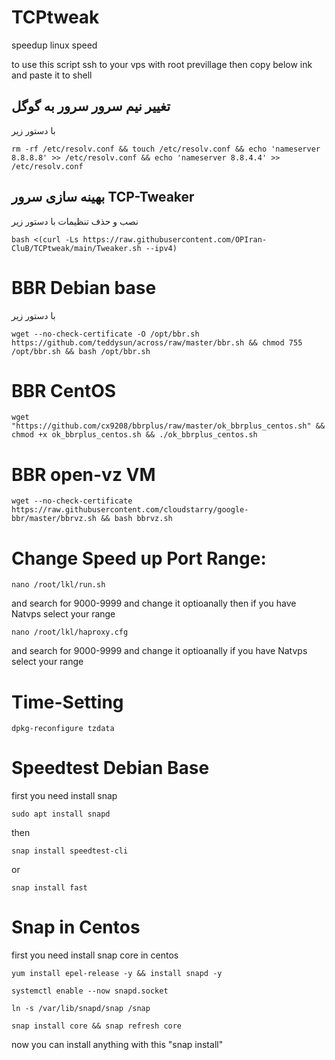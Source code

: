 # TCPtweak
speedup linux speed

to use this script ssh to your vps with root previllage then copy below ink and paste it to shell

## تغییر نیم سرور سرور به گوگل
با دستور زیر
```
rm -rf /etc/resolv.conf && touch /etc/resolv.conf && echo 'nameserver 8.8.8.8' >> /etc/resolv.conf && echo 'nameserver 8.8.4.4' >> /etc/resolv.conf
```

## بهینه سازی سرور TCP-Tweaker
نصب و حذف تنظیمات با دستور زیر 
```
bash <(curl -Ls https://raw.githubusercontent.com/OPIran-CluB/TCPtweak/main/Tweaker.sh --ipv4)
```

# BBR Debian base
با دستور زیر
```
wget --no-check-certificate -O /opt/bbr.sh https://github.com/teddysun/across/raw/master/bbr.sh && chmod 755 /opt/bbr.sh && bash /opt/bbr.sh
```

# BBR CentOS
```
wget "https://github.com/cx9208/bbrplus/raw/master/ok_bbrplus_centos.sh" && chmod +x ok_bbrplus_centos.sh && ./ok_bbrplus_centos.sh
```

# BBR open-vz VM
```
wget --no-check-certificate https://raw.githubusercontent.com/cloudstarry/google-bbr/master/bbrvz.sh && bash bbrvz.sh
```
# Change Speed up Port Range:
```
nano /root/lkl/run.sh
```
and search for 9000-9999 and change it optioanally then  if you have Natvps select your range 
```
nano /root/lkl/haproxy.cfg
```
and search for 9000-9999 and change it optioanally if you have Natvps select your range 


# Time-Setting
```
dpkg-reconfigure tzdata
```

# Speedtest Debian Base

first you need install snap
```
sudo apt install snapd
```
then
```
snap install speedtest-cli
```
or
```
snap install fast
```
# Snap in Centos
first you need install snap core in centos

```
yum install epel-release -y && install snapd -y
```
```
systemctl enable --now snapd.socket
```
```
ln -s /var/lib/snapd/snap /snap
```
```
snap install core && snap refresh core
```
now you can install anything with this "snap install"


